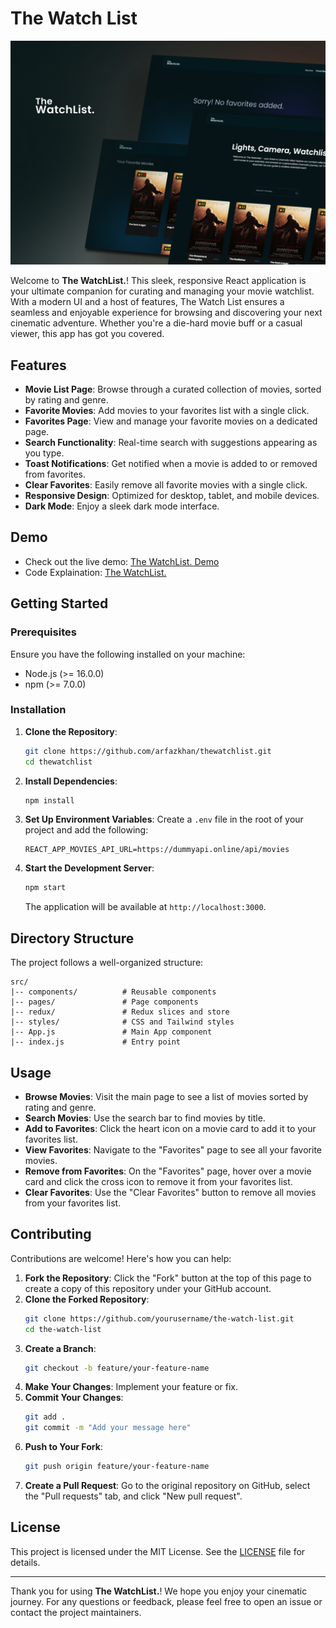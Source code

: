 

# The Watch List

![The Watch List Screenshot](./src/assets/thumb.png)

Welcome to **The WatchList.**! This sleek, responsive React application is your ultimate companion for curating and managing your movie watchlist. With a modern UI and a host of features, The Watch List ensures a seamless and enjoyable experience for browsing and discovering your next cinematic adventure. Whether you're a die-hard movie buff or a casual viewer, this app has got you covered.

## Features

- **Movie List Page**: Browse through a curated collection of movies, sorted by rating and genre.
- **Favorite Movies**: Add movies to your favorites list with a single click.
- **Favorites Page**: View and manage your favorite movies on a dedicated page.
- **Search Functionality**: Real-time search with suggestions appearing as you type.
- **Toast Notifications**: Get notified when a movie is added to or removed from favorites.
- **Clear Favorites**: Easily remove all favorite movies with a single click.
- **Responsive Design**: Optimized for desktop, tablet, and mobile devices.
- **Dark Mode**: Enjoy a sleek dark mode interface.


## Demo

- Check out the live demo: [The WatchList. Demo](https://thewatchlist-one.vercel.app/)
- Code Explaination: [The WatchList.](https://drive.google.com/file/d/1XFtl3a_8upU9jk1Z27r_75tYScd6Ri8P/view?usp=drive_link)

## Getting Started

### Prerequisites

Ensure you have the following installed on your machine:

- Node.js (>= 16.0.0)
- npm (>= 7.0.0)

### Installation

1. **Clone the Repository**:
   ```bash
   git clone https://github.com/arfazkhan/thewatchlist.git
   cd thewatchlist
   ```

2. **Install Dependencies**:
   ```bash
   npm install
   ```

3. **Set Up Environment Variables**:
   Create a `.env` file in the root of your project and add the following:
   ```env
   REACT_APP_MOVIES_API_URL=https://dummyapi.online/api/movies
   ```

4. **Start the Development Server**:
   ```bash
   npm start
   ```

   The application will be available at `http://localhost:3000`.

## Directory Structure

The project follows a well-organized structure:

```
src/
|-- components/          # Reusable components
|-- pages/               # Page components
|-- redux/               # Redux slices and store
|-- styles/              # CSS and Tailwind styles
|-- App.js               # Main App component
|-- index.js             # Entry point
```

## Usage

- **Browse Movies**: Visit the main page to see a list of movies sorted by rating and genre.
- **Search Movies**: Use the search bar to find movies by title.
- **Add to Favorites**: Click the heart icon on a movie card to add it to your favorites list.
- **View Favorites**: Navigate to the "Favorites" page to see all your favorite movies.
- **Remove from Favorites**: On the "Favorites" page, hover over a movie card and click the cross icon to remove it from your favorites list.
- **Clear Favorites**: Use the "Clear Favorites" button to remove all movies from your favorites list.

## Contributing

Contributions are welcome! Here's how you can help:

1. **Fork the Repository**: Click the "Fork" button at the top of this page to create a copy of this repository under your GitHub account.
2. **Clone the Forked Repository**:
   ```bash
   git clone https://github.com/yourusername/the-watch-list.git
   cd the-watch-list
   ```
3. **Create a Branch**:
   ```bash
   git checkout -b feature/your-feature-name
   ```
4. **Make Your Changes**: Implement your feature or fix.
5. **Commit Your Changes**:
   ```bash
   git add .
   git commit -m "Add your message here"
   ```
6. **Push to Your Fork**:
   ```bash
   git push origin feature/your-feature-name
   ```
7. **Create a Pull Request**: Go to the original repository on GitHub, select the "Pull requests" tab, and click "New pull request".

## License

This project is licensed under the MIT License. See the [LICENSE](LICENSE) file for details.

---

Thank you for using **The WatchList.**! We hope you enjoy your cinematic journey. For any questions or feedback, please feel free to open an issue or contact the project maintainers.

